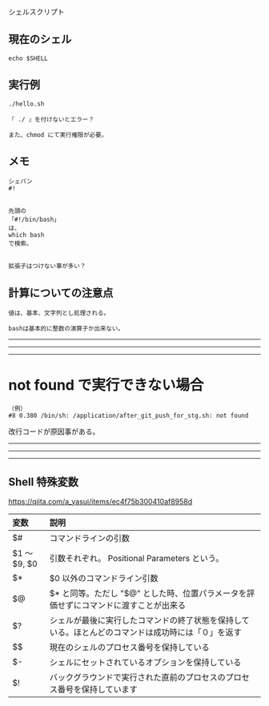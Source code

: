 シェルスクリプト

## 現在のシェル
```
echo $SHELL
```

## 実行例
```
./hello.sh

『 ./ 』を付けないとエラー？

また、chmod にて実行権限が必要。
```

## メモ
```
シェバン
#!


先頭の
「#!/bin/bash」
は、
which bash
で検索。


拡張子はつけない事が多い？
```

## 計算についての注意点
```
値は、基本、文字列とし処理される。

bashは基本的に整数の演算子か出来ない。
```

_________________________________________________________________
_________________________________________________________________
_________________________________________________________________
# not found で実行できない場合

```
（例）
#8 0.380 /bin/sh: /application/after_git_push_for_stg.sh: not found
```
改行コードが原因事がある。  



_________________________________________________________________
_________________________________________________________________
_________________________________________________________________
## Shell 特殊変数
<https://qiita.com/a_yasui/items/ec4f75b300410af8958d>  


|  変数           |          説明                                           |
|:--------------|:----------------------------------------------------|
|  $#           |  コマンドラインの引数                                         |
|  $1 〜 $9, $0  |  引数それぞれ。 Positional Parameters という。                 |
|  $*           |  $0 以外のコマンドライン引数                                    |
|  $@           |  $* と同等。ただし "$@" とした時、位置パラメータを評価せずにコマンドに渡すことが出来る    |
|  $?           |  シェルが最後に実行したコマンドの終了状態を保持している。ほとんどのコマンドは成功時には「０」を返す  |
|  $$           |  現在のシェルのプロセス番号を保持している                               |
|  $-           |  シェルにセットされているオプションを保持している                           |
|  $!           |  バックグラウンドで実行された直前のプロセスのプロセス番号を保持しています               |



